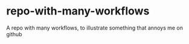 # repo-with-many-workflows
A repo with many workflows, to illustrate something that annoys me on github
